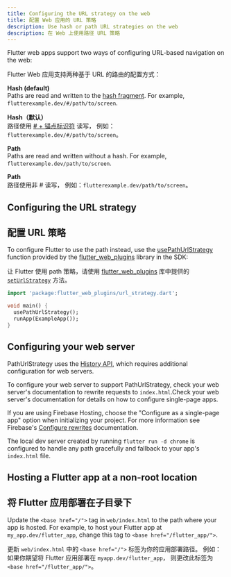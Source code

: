 ```yaml
---
title: Configuring the URL strategy on the web
title: 配置 Web 应用的 URL 策略
description: Use hash or path URL strategies on the web
description: 在 Web 上使用路径 URL 策略
---
```


Flutter web apps support two ways of configuring
URL-based navigation on the web:

Flutter Web 应用支持两种基于 URL 的路由的配置方式：

**Hash (default)**
<br> Paths are read and written to the [hash fragment][].
For example, `flutterexample.dev/#/path/to/screen`.


**Hash（默认）**
<br> 路径使用 [# + 锚点标识符][hash fragment] 读写，
  例如：`flutterexample.dev/#/path/to/screen`。

**Path**
<br>  Paths are read and written without a hash. For example,
`flutterexample.dev/path/to/screen`.

**Path**
<br> 路径使用非 # 读写，
  例如：`flutterexample.dev/path/to/screen`。

## Configuring the URL strategy

## 配置 URL 策略

To configure Flutter to use the path instead, use the
[usePathUrlStrategy][] function provided by the [flutter_web_plugins][] library
in the SDK:

让 Flutter 使用 path 策略，请使用 [flutter_web_plugins][]
库中提供的 [`setUrlStrategy`][] 方法。

```dart
import 'package:flutter_web_plugins/url_strategy.dart';

void main() {
  usePathUrlStrategy();
  runApp(ExampleApp());
}
```

## Configuring your web server

PathUrlStrategy uses the [History API][], which requires additional
configuration for web servers.

To configure your web server to support PathUrlStrategy, check your web server's
documentation to rewrite requests to `index.html`.Check your web server's
documentation for details on how to configure single-page apps.

If you are using Firebase Hosting, choose the "Configure as a single-page app"
option when initializing your project. For more information see Firebase's
[Configure rewrites][] documentation.

The local dev server created by running `flutter run -d chrome` is configured to
handle any path gracefully and fallback to your app's `index.html` file.

## Hosting a Flutter app at a non-root location

## 将 Flutter 应用部署在子目录下

Update the `<base href="/">` tag in `web/index.html`
to the path where your app is hosted.
For example, to host your Flutter app at
`my_app.dev/flutter_app`, change
this tag to `<base href="/flutter_app/">`.

更新 `web/index.html` 中的 `<base href="/">` 标签为你的应用部署路径。
例如：如果你期望将 Flutter 应用部署在 `myapp.dev/flutter_app`，
则更改此标签为 `<base href="/flutter_app/">`。

[hash fragment]: https://en.wikipedia.org/wiki/Uniform_Resource_Locator#Syntax
[`HashUrlStrategy`]: {{site.api}}/flutter/flutter_web_plugins/HashUrlStrategy-class.html
[`PathUrlStrategy`]: {{site.api}}/flutter/flutter_web_plugins/PathUrlStrategy-class.html
[`setUrlStrategy`]: {{site.api}}/flutter/flutter_web_plugins/setUrlStrategy.html
[`url_strategy`]: {{site.pub-pkg}}/url_strategy
[usePathUrlStrategy]: https://api.flutter.dev/flutter/flutter_web_plugins/usePathUrlStrategy.html
[flutter_web_plugins]: https://api.flutter.dev/flutter/flutter_web_plugins/flutter_web_plugins-library.html
[History API]: https://developer.mozilla.org/en-US/docs/Web/API/History_API
[Configure rewrites]: {{site.url}}/development/ui/navigation/url-strategies
